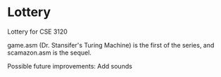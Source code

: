 # Lottery
Lottery for CSE 3120

game.asm (Dr. Stansifer's Turing Machine) is the first of the series, and scamazon.asm is the sequel.

Possible future improvements: Add sounds
